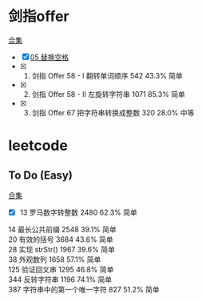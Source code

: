 # 剑指offer
[合集](https://leetcode-cn.com/problemset/lcof/?topicSlugs=string)
- [x] [05 替换空格](https://leetcode-cn.com/problems/ti-huan-kong-ge-lcof)
- [x] 1. 剑指 Offer 58 - I	翻转单词顺序  	542	43.3%	简单	
- [x] 2. 剑指 Offer 58 - II 左旋转字符串  	1071	85.3%	简单	
- [x] 3. 剑指 Offer 67	把字符串转换成整数  	320	28.0%	中等



# leetcode
## To Do (Easy)
[合集](https://leetcode-cn.com/problemset/all/?listId=2ckc81c&topicSlugs=string&difficulty=%E7%AE%80%E5%8D%95)

- [x] 13	罗马数字转整数  	2480	62.3%	简单	

14	最长公共前缀  	2548	39.1%	简单	
20	有效的括号  	3684	43.6%	简单	
28	实现 strStr()  	1967	39.6%	简单	
38	外观数列  	1658	57.1%	简单	
125	验证回文串  	1295	46.8%	简单	
344	反转字符串  	1196	74.1%	简单	
387	字符串中的第一个唯一字符  	827	51.2%	简单	

